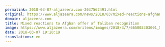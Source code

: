 ```yaml
---
permalink: 2018-03-07-aljazeera.com-2037562491.html
original: https://www.aljazeera.com/news/2018/03/mixed-reactions-afghan-offer-taliban-recognition-180307190427243.html
domain: aljazeera.com
title: Mixed reactions to Afghan offer of Taliban recognition
image: https://www.aljazeera.com/mritems/images/2018/3/7/665003303001_5747049530001_5747048088001-th.jpg
date: 2018-03-07 19:20:19
translations: en
---
```


